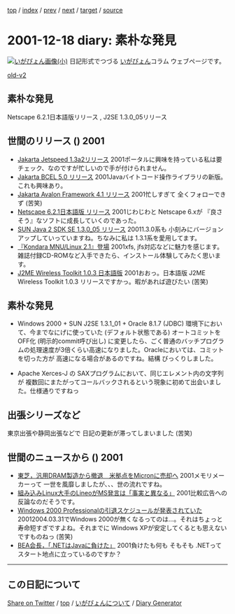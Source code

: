 [top](https://igapyon.github.io/diary/) 
 / [index](https://igapyon.github.io/diary/2001/index.html) 
 / [prev](https://igapyon.github.io/diary/2001/ig011212.html) 
 / [next](https://igapyon.github.io/diary/2001/ig011220.html) 
 / [target](https://igapyon.github.io/diary/2001/ig011218.html) 
 / [source](https://github.com/igapyon/diary/blob/gh-pages/2001/ig011218.html.src.md) 

2001-12-18 diary: 素朴な発見
=====================================================================================================
[![いがぴょん画像(小)](https://igapyon.github.io/diary/images/iga200306s.jpg "いがぴょん")](https://igapyon.github.io/diary/memo/memoigapyon.html) 日記形式でつづる [いがぴょん](https://igapyon.github.io/diary/memo/memoigapyon.html)コラム ウェブページです。

[old-v2](ig011218-orig.html)

## 素朴な発見

Netscape 6.2.1日本語版リリース , J2SE 1.3.0_05リリース


## 世間のリリース () 2001

* [Jakarta Jetspeed 1.3a2リリース](http://jakarta.apache.org/jetspeed/site/index.html)  2001ポータルに興味を持っている私は要チェック、なのですが忙しいので手が付けられません。
* [Jakarta BCEL 5.0 リリース](http://jakarta.apache.org/bcel/)  2001Javaバイトコード操作ライブラリの新版。これも興味あり。
* [Jakarta Avalon Framework 4.1 リリース](http://jakarta.apache.org/builds/jakarta-avalon/release/framework/)  2001忙しすぎて 全くフォローできず (苦笑)
* [Netscape 6.2.1日本語版 リリース](http://www.forest.impress.co.jp/article/2001/12/14/netscape621j.html)  2001じわじわと Netscape 6.xが 『良さそう』なソフトに成長していくのであった。
* [SUN Java 2 SDK SE 1.3.0_05 リリース](http://java.sun.com/products/archive/j2se/1.3.0_05/index.html)  20011.3.0系も 小刻みにバージョンアップしていっていますね。ちなみに私は 1.3.1系を愛用してます。
* [『Kondara MNU/Linux 2.1』登場](http://linux.ascii24.com/linux/news/today/2001/12/14/632069-000.html)  2001xfs, jfs対応などに魅力を感じます。雑誌付録CD-ROMなど入手できたら、インストール体験してみたく思います。
* [J2ME Wireless Toolkit 1.0.3 日本語版](http://java.sun.com/products/j2mewtoolkit/ja_download.html)  2001おおっ。日本語版 J2ME Wireless Toolkit 1.0.3 リリースですかっ。暇があれば遊びたい (苦笑)

## 素朴な発見

* Windows 2000 + SUN J2SE 1.3.1_01 + Oracle 8.1.7 (JDBC) 環境下において、今までなにげに使っていた
  (デフォルト状態である) オートコミットを OFF化 (明示的commit呼び出し) に変更したら、ごく普通のバッチプログラムの処理速度が3倍くらい高速になりました。Oracleにおいては、コミットを切った方が
  高速になる場合があるのですね。結構 びっくりしました。
  
* Apache Xerces-J の SAXプログラムにおいて、同じエレメント内の文字列が 複数回にまたがってコールバックされるという現象に初めて出会いました。仕様通りですねっ

## 出張シリーズなど

東京出張や静岡出張などで 日記の更新が滞ってしまいました (苦笑)

## 世間のニュースから () 2001

* [東芝，汎用DRAM製造から撤退　米拠点をMicronに売却へ](http://www.zdnet.co.jp/news/bursts/0112/18/08.html)  2001メモリメーカーって 一世を風靡しましたが、、、世の流れですね。
* [組み込みLinux大手のLineoがMS発言は「事実と異なる」](http://www.zdnet.co.jp/news/0112/18/b_1217_05.html)  2001比較広告への反論なのだそうです。
* [Windows 2000 Professionalの引退スケジュールが発表されていた](http://www.zdnet.co.jp/news/0112/18/b_1217_01.html)  20012004.03.31でWindows 2000が無くなるってのは…。それはちょっと寿命短すぎですよね。それまでに Windows XPが安定してくるとも思えないですものねっ (苦笑)
* [BEA会長，「.NETはJavaに負けた」](http://www.zdnet.co.jp/news/0112/12/b_1211_08.html)  2001負けたも何も そもそも .NETって スタート地点に立っているのですか？

----------------------------------------------------------------------------------------------------

## この日記について

[Share on Twitter](https://twitter.com/intent/tweet?hashtags=igapyon%2Cdiary%2C%E3%81%84%E3%81%8C%E3%81%B4%E3%82%87%E3%82%93&text=%E7%B4%A0%E6%9C%B4%E3%81%AA%E7%99%BA%E8%A6%8B&url=https%3A%2F%2Figapyon.github.io%2Fdiary%2F2001%2Fig011218.html) / [top](https://igapyon.github.io/diary/) / [いがぴょんについて](https://igapyon.github.io/diary/memo/memoigapyon.html) / [Diary Generator](https://github.com/igapyon/igapyonv3)
